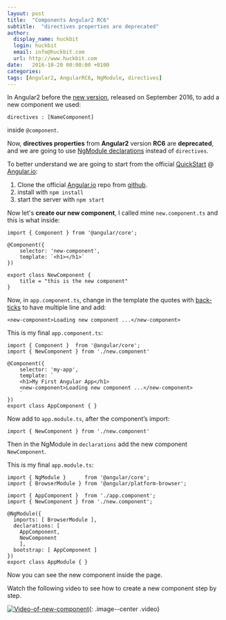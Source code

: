 ```yaml
---
layout: post
title:  "Components Angular2 RC6"
subtitle:  "directives properties are deprecated"
author:
  display_name: huckbit
  login: huckbit
  email: info@huckbit.com
  url: http://www.huckbit.com
date:   2016-10-20 00:00:00 +0100
categories:
tags: [Angular2, AngularRC6, NgModule, directives]
---
```

In Angular2 before the [new version](http://angularjs.blogspot.it/2016/09/angular-2-rc6_1.html), released on September 2016, to add a new component we used:

```
directives : [NameComponent]
```

inside `@component`.

Now, **directives properties** from **Angular2** version **RC6** are **deprecated**, and we are going to use [NgModule declarations](https://angular.io/docs/ts/latest/api/core/index/NgModule-interface.html) instead of `directives`.

To better understand we are going to start from the official [QuickStart](https://angular.io/docs/ts/latest/quickstart.html) @ [Angular.io](https://angular.io/):

1. Clone the official [Angular.io](https://angular.io/) repo from [github](https://github.com/angular/quickstart/blob/master/README.md).
2. install with `npm install`
3. start the server with `npm start`

Now let's **create our new component**, I called mine `new.component.ts` and this is what inside:

```
import { Component } from '@angular/core';

@Component({
    selector: 'new-component',
    template: `<h1></h1>`
})

export class NewComponent {
    title = "this is the new component"
}
```

Now, in `app.component.ts`, change in the template the quotes with [back-ticks](http://quotesandaccents.com/) to have multiple line and add:

```
<new-component>Loading new component ...</new-component>
```

This is my final `app.component.ts`:

```
import { Component }  from '@angular/core';
import { NewComponent } from './new.component'

@Component({
    selector: 'my-app',
    template: `
    <h1>My First Angular App</h1>
    <new-component>Loading new component ...</new-component>
    `
})
export class AppComponent { }
```

Now add to `app.module.ts`, after the component’s import:

```
import { NewComponent } from './new.component'
```

Then in the NgModule in `declarations` add the new component `NewComponent`.

This is my final `app.module.ts`:

```
import { NgModule }      from '@angular/core';
import { BrowserModule } from '@angular/platform-browser';

import { AppComponent }  from './app.component';
import { NewComponent } from './new.component';

@NgModule({
  imports: [ BrowserModule ],
  declarations: [
    AppComponent,
    NewComponent
    ],
  bootstrap: [ AppComponent ]
})
export class AppModule { }
```

Now you can see the new component inside the page.

Watch the following video to see how to create a new component step by step.

[![Video-of-new-component](https://gitlab.com/huckbit/blog-images/raw/master/images/VideoComponentAngular.jpg)](https://youtu.be/hj_lIDl4AtQ){: .image--center .video}
